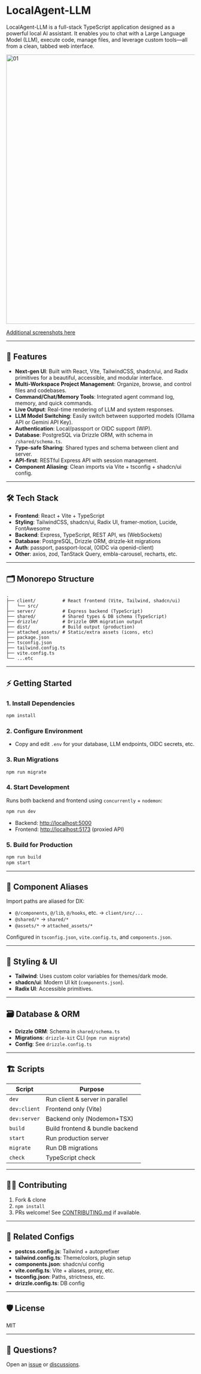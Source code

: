 # LocalAgent-LLM

LocalAgent-LLM is a full-stack TypeScript application designed as a powerful local AI assistant. It enables you to chat with a Large Language Model (LLM), execute code, manage files, and leverage custom tools—all from a clean, tabbed web interface.

<img width="1325" height="720" alt="01" src="https://github.com/user-attachments/assets/f903c9d6-66b0-4137-a52e-21c173caaf46" />

<a href="https://github.com/jaycrav3ns/LocalAgent-LLM/tree/main/screenshots">Additional screenshots here</a>

---

## 🚀 Features

- **Next-gen UI**: Built with React, Vite, TailwindCSS, shadcn/ui, and Radix primitives for a beautiful, accessible, and modular interface.
- **Multi-Workspace Project Management**: Organize, browse, and control files and codebases.
- **Command/Chat/Memory Tools**: Integrated agent command log, memory, and quick commands.
- **Live Output**: Real-time rendering of LLM and system responses.
- **LLM Model Switching**: Easily switch between supported models (Ollama API or Gemini API Key).
- **Authentication**: Local/passport or OIDC support (WIP).
- **Database**: PostgreSQL via Drizzle ORM, with schema in `/shared/schema.ts`.
- **Type-safe Sharing**: Shared types and schema between client and server.
- **API-first**: RESTful Express API with session management.
- **Component Aliasing**: Clean imports via Vite + tsconfig + shadcn/ui config.

---

## 🛠️ Tech Stack

- **Frontend**: React + Vite + TypeScript
- **Styling**: TailwindCSS, shadcn/ui, Radix UI, framer-motion, Lucide, FontAwesome
- **Backend**: Express, TypeScript, REST API, ws (WebSockets)
- **Database**: PostgreSQL, Drizzle ORM, drizzle-kit migrations
- **Auth**: passport, passport-local, (OIDC via openid-client)
- **Other**: axios, zod, TanStack Query, embla-carousel, recharts, etc.

---

## 🗂️ Monorepo Structure

```
.
├── client/          # React frontend (Vite, Tailwind, shadcn/ui)
│   └── src/
├── server/          # Express backend (TypeScript)
├── shared/          # Shared types & DB schema (TypeScript)
├── drizzle/         # Drizzle ORM migration output
├── dist/            # Build output (production)
├── attached_assets/ # Static/extra assets (icons, etc)
├── package.json
├── tsconfig.json
├── tailwind.config.ts
├── vite.config.ts
└── ...etc
```

---

## ⚡️ Getting Started

### 1. **Install Dependencies**

```bash
npm install
```

### 2. **Configure Environment**

- Copy and edit `.env` for your database, LLM endpoints, OIDC secrets, etc.

### 3. **Run Migrations**

```bash
npm run migrate
```

### 4. **Start Development**

Runs both backend and frontend using `concurrently` + `nodemon`:

```bash
npm run dev
```

- Backend: [http://localhost:5000](http://localhost:5000)
- Frontend: [http://localhost:5173](http://localhost:5173) (proxied API)

### 5. **Build for Production**

```bash
npm run build
npm start
```

---

## 🧩 Component Aliases

Import paths are aliased for DX:

- `@/components`, `@/lib`, `@/hooks`, etc. → `client/src/...`
- `@shared/*` → `shared/*`
- `@assets/*` → `attached_assets/*`

Configured in `tsconfig.json`, `vite.config.ts`, and `components.json`.

---

## 🎨 Styling & UI

- **Tailwind**: Uses custom color variables for themes/dark mode.
- **shadcn/ui**: Modern UI kit (`components.json`).
- **Radix UI**: Accessible primitives.

---

## 🗃️ Database & ORM

- **Drizzle ORM**: Schema in `shared/schema.ts`
- **Migrations**: `drizzle-kit` CLI (`npm run migrate`)
- **Config**: See `drizzle.config.ts`

---

## 🏗️ Scripts

| Script            | Purpose                            |
|-------------------|------------------------------------|
| `dev`             | Run client & server in parallel    |
| `dev:client`      | Frontend only (Vite)              |
| `dev:server`      | Backend only (Nodemon+TSX)        |
| `build`           | Build frontend & bundle backend    |
| `start`           | Run production server              |
| `migrate`         | Run DB migrations                  |
| `check`           | TypeScript check                   |

---

## 🧑‍💻 Contributing

1. Fork & clone
2. `npm install`
3. PRs welcome! See [CONTRIBUTING.md](CONTRIBUTING.md) if available.

---

## 📂 Related Configs

- **postcss.config.js**: Tailwind + autoprefixer
- **tailwind.config.ts**: Theme/colors, plugin setup
- **components.json**: shadcn/ui config
- **vite.config.ts**: Vite + aliases, proxy, etc.
- **tsconfig.json**: Paths, strictness, etc.
- **drizzle.config.ts**: DB config

---

## 🛡️ License

MIT

---

## 💬 Questions?

Open an [issue](https://github.com/jaycrav3ns/LocalAgent-LLM/issues) or [discussions](https://github.com/jaycrav3ns/LocalAgent-LLM/discussions).
